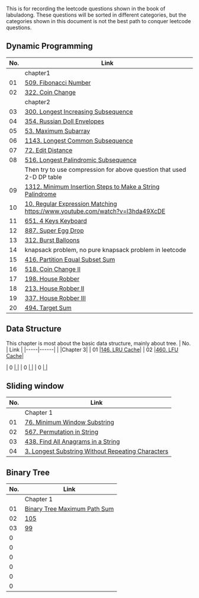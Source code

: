 This is for recording the leetcode questions shown in the book of labuladong. These questions will be sorted in different categories, but the categories shown in this document is not the best path to conquer leetcode questions.

## Dynamic Programming
| No. | Link |
|-----|------|
||chapter1|
| 01  |[509. Fibonacci Number](https://leetcode.com/problems/fibonacci-number/description/])|
| 02  |[322. Coin Change](https://leetcode.com/problems/coin-change/description/)|
||chapter2|
| 03  |[300. Longest Increasing Subsequence](https://leetcode.com/problems/longest-increasing-subsequence/description/)|
| 04  |[354. Russian Doll Envelopes](https://leetcode.com/problems/russian-doll-envelopes/description/)|
| 05  |[53. Maximum Subarray](https://leetcode.com/problems/maximum-subarray/description/)|
| 06  |[1143. Longest Common Subsequence](https://leetcode.com/problems/longest-common-subsequence/description/)|
| 07  |[72. Edit Distance](https://leetcode.com/problems/edit-distance/description/)|
| 08  |[516. Longest Palindromic Subsequence](https://leetcode.com/problems/longest-palindromic-subsequence/description/)|
||Then try to use compression for above question that used 2-D DP table|
| 09  |[1312. Minimum Insertion Steps to Make a String Palindrome](https://leetcode.com/problems/minimum-insertion-steps-to-make-a-string-palindrome/description/)|
| 10  |[10. Regular Expression Matching](https://leetcode.com/problems/regular-expression-matching/description/)  https://www.youtube.com/watch?v=l3hda49XcDE|
| 11 |[651. 4 Keys Keyboard](https://leetcode.com/problems/4-keys-keyboard/description/)|
| 12  |[887. Super Egg Drop](https://leetcode.com/problems/super-egg-drop/description/)|
| 13  |[312. Burst Balloons](https://leetcode.com/problems/burst-balloons/)|
| 14  | knapsack problem, no pure knapsack problem in leetcode|
| 15  |[416. Partition Equal Subset Sum](https://leetcode.com/problems/partition-equal-subset-sum/)|
| 16 | [518. Coin Change II](https://leetcode.com/problems/coin-change-ii/description/)|
| 17  |[198. House Robber](https://leetcode.com/problems/house-robber/description/)|
| 18  |[213. House Robber II](https://leetcode.com/problems/house-robber-ii/)|
| 19  |[337. House Robber III](https://leetcode.com/problems/house-robber-iii/)|
| 20  |[494. Target Sum](https://leetcode.com/problems/target-sum/)|

## Data Structure
This chapter is most about the basic data structure, mainly about tree. 
| No. | Link |
|-----|------|
| |Chapter 3|
| 01  |[146. LRU Cache](https://leetcode.com/problems/lru-cache/description/)|
| 02  |[460. LFU Cache](https://leetcode.com/problems/lfu-cache/)|

| 0  |[ ]()|
| 0  |[ ]()|
| 0  |[ ]()|

## Sliding window
| No. | Link |
|-----|------|
| |Chapter 1|
| 01  |[76. Minimum Window Substring](https://leetcode.com/problems/minimum-window-substring/)|
| 02  |[567. Permutation in String](https://leetcode.com/problems/permutation-in-string/)|
| 03 |[438. Find All Anagrams in a String](https://leetcode.com/problems/find-all-anagrams-in-a-string/description/)|
| 04  |[3. Longest Substring Without Repeating Characters](https://leetcode.com/problems/longest-substring-without-repeating-characters/description/)|

## Binary Tree
| No. | Link |
|-----|------|
| |Chapter 1|
| 01 |[Binary Tree Maximum Path Sum](https://leetcode.com/problems/binary-tree-maximum-path-sum/description/)|
| 02  |[105]()|
| 03  |[99]()|
| 0  |[ ]()|
| 0  |[ ]()|
| 0  |[ ]()|
| 0  |[ ]()|
| 0  |[ ]()|
| 0  |[ ]()|

